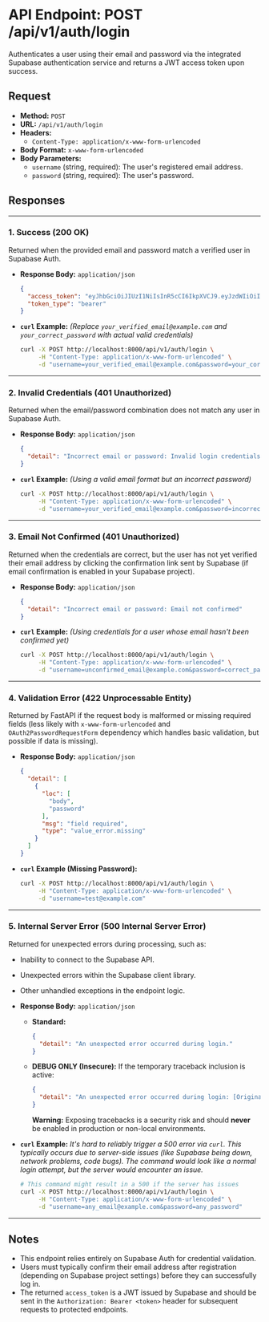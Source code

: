 # API Endpoint: POST /api/v1/auth/login

Authenticates a user using their email and password via the integrated Supabase authentication service and returns a JWT access token upon success.

## Request

*   **Method:** `POST`
*   **URL:** `/api/v1/auth/login`
*   **Headers:**
    *   `Content-Type: application/x-www-form-urlencoded`
*   **Body Format:** `x-www-form-urlencoded`
*   **Body Parameters:**
    *   `username` (string, required): The user's registered email address.
    *   `password` (string, required): The user's password.

## Responses

---

### 1. Success (200 OK)

Returned when the provided email and password match a verified user in Supabase Auth.

*   **Response Body:** `application/json`

    ```json
    {
      "access_token": "eyJhbGciOiJIUzI1NiIsInR5cCI6IkpXVCJ9.eyJzdWIiOiIxMjM0NTY3ODkwIiwibmFtZSI6IkpvaG4gRG9lIiwiaWF0IjoxNTE2MjM5MDIyfQ.SflKxwRJSMeKKF2QT4fwpMeJf36POk6yJV_adQssw5c",
      "token_type": "bearer"
    }
    ```

*   **`curl` Example:**
    *(Replace `your_verified_email@example.com` and `your_correct_password` with actual valid credentials)*

    ```bash
    curl -X POST http://localhost:8000/api/v1/auth/login \
         -H "Content-Type: application/x-www-form-urlencoded" \
         -d "username=your_verified_email@example.com&password=your_correct_password"
    ```

---

### 2. Invalid Credentials (401 Unauthorized)

Returned when the email/password combination does not match any user in Supabase Auth.

*   **Response Body:** `application/json`

    ```json
    {
      "detail": "Incorrect email or password: Invalid login credentials"
    }
    ```

*   **`curl` Example:**
    *(Using a valid email format but an incorrect password)*

    ```bash
    curl -X POST http://localhost:8000/api/v1/auth/login \
         -H "Content-Type: application/x-www-form-urlencoded" \
         -d "username=your_verified_email@example.com&password=incorrect_password"
    ```

---

### 3. Email Not Confirmed (401 Unauthorized)

Returned when the credentials are correct, but the user has not yet verified their email address by clicking the confirmation link sent by Supabase (if email confirmation is enabled in your Supabase project).

*   **Response Body:** `application/json`

    ```json
    {
      "detail": "Incorrect email or password: Email not confirmed"
    }
    ```

*   **`curl` Example:**
    *(Using credentials for a user whose email hasn't been confirmed yet)*

    ```bash
    curl -X POST http://localhost:8000/api/v1/auth/login \
         -H "Content-Type: application/x-www-form-urlencoded" \
         -d "username=unconfirmed_email@example.com&password=correct_password_for_unconfirmed_user"
    ```

---

### 4. Validation Error (422 Unprocessable Entity)

Returned by FastAPI if the request body is malformed or missing required fields (less likely with `x-www-form-urlencoded` and `OAuth2PasswordRequestForm` dependency which handles basic validation, but possible if data is missing).

*   **Response Body:** `application/json`

    ```json
    {
      "detail": [
        {
          "loc": [
            "body",
            "password"
          ],
          "msg": "field required",
          "type": "value_error.missing"
        }
      ]
    }
    ```

*   **`curl` Example (Missing Password):**

    ```bash
    curl -X POST http://localhost:8000/api/v1/auth/login \
         -H "Content-Type: application/x-www-form-urlencoded" \
         -d "username=test@example.com"
    ```

---

### 5. Internal Server Error (500 Internal Server Error)

Returned for unexpected errors during processing, such as:
*   Inability to connect to the Supabase API.
*   Unexpected errors within the Supabase client library.
*   Other unhandled exceptions in the endpoint logic.

*   **Response Body:** `application/json`

    *   **Standard:**
        ```json
        {
          "detail": "An unexpected error occurred during login."
        }
        ```
    *   **DEBUG ONLY (Insecure):** If the temporary traceback inclusion is active:
        ```json
        {
          "detail": "An unexpected error occurred during login: [Original Error Message]\nTraceback:\n[Full Python Traceback Stack]..."
        }
        ```
        **Warning:** Exposing tracebacks is a security risk and should **never** be enabled in production or non-local environments.

*   **`curl` Example:**
    *It's hard to reliably trigger a 500 error via `curl`. This typically occurs due to server-side issues (like Supabase being down, network problems, code bugs). The command would look like a normal login attempt, but the server would encounter an issue.*

    ```bash
    # This command might result in a 500 if the server has issues
    curl -X POST http://localhost:8000/api/v1/auth/login \
         -H "Content-Type: application/x-www-form-urlencoded" \
         -d "username=any_email@example.com&password=any_password"
    ```

---

## Notes

*   This endpoint relies entirely on Supabase Auth for credential validation.
*   Users must typically confirm their email address after registration (depending on Supabase project settings) before they can successfully log in.
*   The returned `access_token` is a JWT issued by Supabase and should be sent in the `Authorization: Bearer <token>` header for subsequent requests to protected endpoints. 